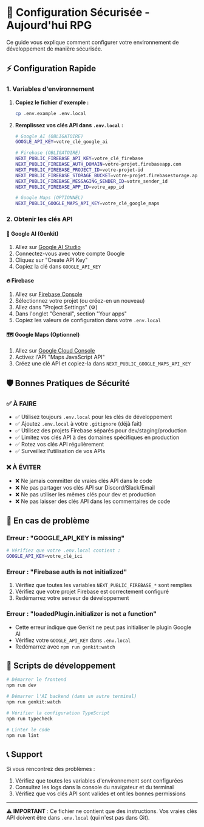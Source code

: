 # 🔐 Configuration Sécurisée - Aujourd'hui RPG

Ce guide vous explique comment configurer votre environnement de développement de manière sécurisée.

## ⚡ Configuration Rapide

### 1. Variables d'environnement

1. **Copiez le fichier d'exemple :**
   ```bash
   cp .env.example .env.local
   ```

2. **Remplissez vos clés API dans `.env.local` :**
   ```bash
   # Google AI (OBLIGATOIRE)
   GOOGLE_API_KEY=votre_clé_google_ai
   
   # Firebase (OBLIGATOIRE) 
   NEXT_PUBLIC_FIREBASE_API_KEY=votre_clé_firebase
   NEXT_PUBLIC_FIREBASE_AUTH_DOMAIN=votre-projet.firebaseapp.com
   NEXT_PUBLIC_FIREBASE_PROJECT_ID=votre-projet-id
   NEXT_PUBLIC_FIREBASE_STORAGE_BUCKET=votre-projet.firebasestorage.app
   NEXT_PUBLIC_FIREBASE_MESSAGING_SENDER_ID=votre_sender_id
   NEXT_PUBLIC_FIREBASE_APP_ID=votre_app_id
   
   # Google Maps (OPTIONNEL)
   NEXT_PUBLIC_GOOGLE_MAPS_API_KEY=votre_clé_google_maps
   ```

### 2. Obtenir les clés API

#### 🤖 Google AI (Genkit)
1. Allez sur [Google AI Studio](https://makersuite.google.com/app/apikey)
2. Connectez-vous avec votre compte Google
3. Cliquez sur "Create API Key"
4. Copiez la clé dans `GOOGLE_API_KEY`

#### 🔥 Firebase
1. Allez sur [Firebase Console](https://console.firebase.google.com/)
2. Sélectionnez votre projet (ou créez-en un nouveau)
3. Allez dans "Project Settings" (⚙️)
4. Dans l'onglet "General", section "Your apps"
5. Copiez les valeurs de configuration dans votre `.env.local`

#### 🗺️ Google Maps (Optionnel)
1. Allez sur [Google Cloud Console](https://console.cloud.google.com/)
2. Activez l'API "Maps JavaScript API"
3. Créez une clé API et copiez-la dans `NEXT_PUBLIC_GOOGLE_MAPS_API_KEY`

## 🛡️ Bonnes Pratiques de Sécurité

### ✅ À FAIRE
- ✅ Utilisez toujours `.env.local` pour les clés de développement
- ✅ Ajoutez `.env.local` à votre `.gitignore` (déjà fait)
- ✅ Utilisez des projets Firebase séparés pour dev/staging/production
- ✅ Limitez vos clés API à des domaines spécifiques en production
- ✅ Rotez vos clés API régulièrement
- ✅ Surveillez l'utilisation de vos APIs

### ❌ À ÉVITER
- ❌ Ne jamais committer de vraies clés API dans le code
- ❌ Ne pas partager vos clés API sur Discord/Slack/Email
- ❌ Ne pas utiliser les mêmes clés pour dev et production
- ❌ Ne pas laisser des clés API dans les commentaires de code

## 🚨 En cas de problème

### Erreur : "GOOGLE_API_KEY is missing"
```bash
# Vérifiez que votre .env.local contient :
GOOGLE_API_KEY=votre_clé_ici
```

### Erreur : "Firebase auth is not initialized"
1. Vérifiez que toutes les variables `NEXT_PUBLIC_FIREBASE_*` sont remplies
2. Vérifiez que votre projet Firebase est correctement configuré
3. Redémarrez votre serveur de développement

### Erreur : "loadedPlugin.initializer is not a function"
- Cette erreur indique que Genkit ne peut pas initialiser le plugin Google AI
- Vérifiez votre `GOOGLE_API_KEY` dans `.env.local`
- Redémarrez avec `npm run genkit:watch`

## 🔧 Scripts de développement

```bash
# Démarrer le frontend
npm run dev

# Démarrer l'AI backend (dans un autre terminal)
npm run genkit:watch

# Vérifier la configuration TypeScript
npm run typecheck

# Linter le code
npm run lint
```

## 📞 Support

Si vous rencontrez des problèmes :
1. Vérifiez que toutes les variables d'environnement sont configurées
2. Consultez les logs dans la console du navigateur et du terminal
3. Vérifiez que vos clés API sont valides et ont les bonnes permissions

---

⚠️ **IMPORTANT** : Ce fichier ne contient que des instructions. Vos vraies clés API doivent être dans `.env.local` (qui n'est pas dans Git).
